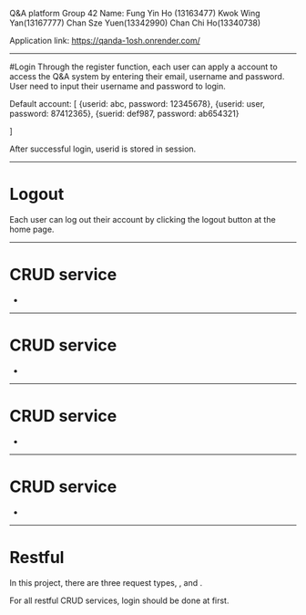 Q&A platform
Group 42
Name:
Fung Yin Ho (13163477)
Kwok Wing Yan(13167777)
Chan Sze Yuen(13342990)
Chan Chi Ho(13340738)

Application link: https://qanda-1osh.onrender.com/
********************************************
#Login
Through the register function, each user can apply a account to access the Q&A system by entering their email, username and password. User need to input their username and password to login.

Default account:
[
	{userid: abc, password: 12345678},
	{userid: user, password: 87412365},
	{suerid: def987, password: ab654321}

]

After successful login, userid is stored in session.
********************************************
# Logout
Each user can log out their account by clicking the logout button at the home page.

********************************************
# CRUD service
-

********************************************
# CRUD service
-

********************************************
# CRUD service
-

********************************************
# CRUD service
-

********************************************
# Restful
In this project, there are three  request types, ,  and .


For all restful CRUD services, login should be done at first.

